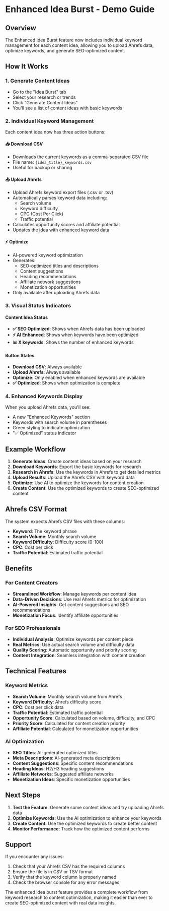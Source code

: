 # Enhanced Idea Burst - Demo Guide

## Overview
The Enhanced Idea Burst feature now includes individual keyword management for each content idea, allowing you to upload Ahrefs data, optimize keywords, and generate SEO-optimized content.

## How It Works

### 1. Generate Content Ideas
- Go to the "Idea Burst" tab
- Select your research or trends
- Click "Generate Content Ideas"
- You'll see a list of content ideas with basic keywords

### 2. Individual Keyword Management
Each content idea now has three action buttons:

#### 📥 Download CSV
- Downloads the current keywords as a comma-separated CSV file
- File name: `{idea_title}_keywords.csv`
- Useful for backup or sharing

#### 📤 Upload Ahrefs
- Upload Ahrefs keyword export files (.csv or .tsv)
- Automatically parses keyword data including:
  - Search volume
  - Keyword difficulty
  - CPC (Cost Per Click)
  - Traffic potential
- Calculates opportunity scores and affiliate potential
- Updates the idea with enhanced keyword data

#### ⚡ Optimize
- AI-powered keyword optimization
- Generates:
  - SEO-optimized titles and descriptions
  - Content suggestions
  - Heading recommendations
  - Affiliate network suggestions
  - Monetization opportunities
- Only available after uploading Ahrefs data

### 3. Visual Status Indicators

#### Content Idea Status
- **✅ SEO Optimized**: Shows when Ahrefs data has been uploaded
- **⚡ AI Enhanced**: Shows when keywords have been optimized
- **📊 X keywords**: Shows the number of enhanced keywords

#### Button States
- **Download CSV**: Always available
- **Upload Ahrefs**: Always available
- **Optimize**: Only enabled when enhanced keywords are available
- **✅ Optimized**: Shows when optimization is complete

### 4. Enhanced Keywords Display
When you upload Ahrefs data, you'll see:
- A new "Enhanced Keywords" section
- Keywords with search volume in parentheses
- Green styling to indicate optimization
- "✅ Optimized" status indicator

## Example Workflow

1. **Generate Ideas**: Create content ideas based on your research
2. **Download Keywords**: Export the basic keywords for research
3. **Research in Ahrefs**: Use the keywords in Ahrefs to get detailed metrics
4. **Upload Results**: Upload the Ahrefs CSV with keyword data
5. **Optimize**: Use AI to optimize the keywords for content creation
6. **Create Content**: Use the optimized keywords to create SEO-optimized content

## Ahrefs CSV Format
The system expects Ahrefs CSV files with these columns:
- **Keyword**: The keyword phrase
- **Search Volume**: Monthly search volume
- **Keyword Difficulty**: Difficulty score (0-100)
- **CPC**: Cost per click
- **Traffic Potential**: Estimated traffic potential

## Benefits

### For Content Creators
- **Streamlined Workflow**: Manage keywords per content idea
- **Data-Driven Decisions**: Use real Ahrefs metrics for optimization
- **AI-Powered Insights**: Get content suggestions and SEO recommendations
- **Monetization Focus**: Identify affiliate opportunities

### For SEO Professionals
- **Individual Analysis**: Optimize keywords per content piece
- **Real Metrics**: Use actual search volume and difficulty data
- **Quality Scoring**: Automatic opportunity and priority scoring
- **Content Integration**: Seamless integration with content creation

## Technical Features

### Keyword Metrics
- **Search Volume**: Monthly search volume from Ahrefs
- **Keyword Difficulty**: Ahrefs difficulty score
- **CPC**: Cost per click data
- **Traffic Potential**: Estimated traffic potential
- **Opportunity Score**: Calculated based on volume, difficulty, and CPC
- **Priority Score**: Calculated for content creation priority
- **Affiliate Potential**: Calculated for monetization opportunities

### AI Optimization
- **SEO Titles**: AI-generated optimized titles
- **Meta Descriptions**: AI-generated meta descriptions
- **Content Suggestions**: Specific content recommendations
- **Heading Ideas**: H2/H3 heading suggestions
- **Affiliate Networks**: Suggested affiliate networks
- **Monetization Ideas**: Specific monetization opportunities

## Next Steps

1. **Test the Feature**: Generate some content ideas and try uploading Ahrefs data
2. **Optimize Keywords**: Use the AI optimization to enhance your keywords
3. **Create Content**: Use the optimized keywords to create better content
4. **Monitor Performance**: Track how the optimized content performs

## Support

If you encounter any issues:
1. Check that your Ahrefs CSV has the required columns
2. Ensure the file is in CSV or TSV format
3. Verify that the keyword column is properly named
4. Check the browser console for any error messages

The enhanced idea burst feature provides a complete workflow from keyword research to content optimization, making it easier than ever to create SEO-optimized content with real data insights.

